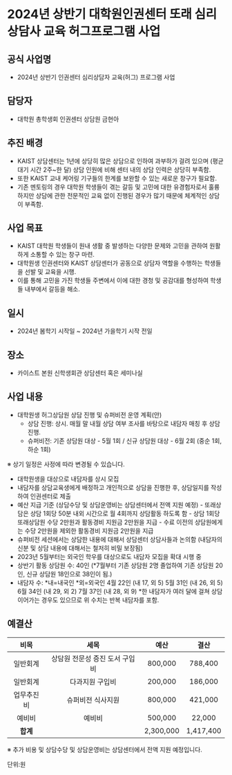 2024년 상반기 대학원인권센터 또래 심리상담사 교육 허그프로그램 사업
===

## 공식 사업명
- 2024년 상반기 인권센터 심리상담자 교육(허그) 프로그램 사업

## 담당자
- 대학원 총학생회 인권센터 상담원 금현아 

## 추진 배경
- KAIST 상담센터는 1년에 상당히 많은 상담으로 인하여 과부하가 걸려 있으며 (평균 대기 시간 2주~한 달) 상담 인원에 비해 센터 내의 상담 인력은 상당히 부족함. 
- 또한 KAIST 교내 케어링 기구들의 한계를 보완할 수 있는 새로운 창구가 필요함. 
- 기존 멘토링의 경우 대학원 학생들이 겪는 갈등 및 고민에 대한 유경험자로서 훌륭하지만 상담에 관한 전문적인 교육 없이 진행된 경우가 많기 때문에 체계적인 상담이 부족함.

## 사업 목표
- KAIST 대학원 학생들이 원내 생활 중 발생하는 다양한 문제와 고민을 관하여 원활하게 소통할 수 있는 창구 마련.
- 대학원생 인권센터와 KAIST 상담센터가 공동으로 상담자 역할을 수행하는 학생들을 선발 및 교육을 시행. 
- 이를 통해 고민을 가진 학생들 주변에서 이에 대한 경청 및 공감대를 형성하여 학생들 내부에서 갈등을 해소.

## 일시
- 2024년 봄학기 시작일 ~ 2024년 가을학기 시작 전일

## 장소
- 카이스트 본원 신학생회관 상담센터 혹은 세미나실 
  
## 사업 내용
- 대학원생 허그상담원 상담 진행 및 슈퍼비전 운영 계획(안)
	- 상담 진행: 상시. 매월 말 내월 상담 여부 조사를 바탕으로 내담자 매칭 후 상담 진행. 
	- 슈퍼비전: 기존 상담원 대상 - 5월 1회 / 신규 상담원 대상 - 6월 2회 (중순 1회, 하순 1회)  

※ 상기 일정은 사정에 따라 변경될 수 있습니다.

- 대학원생을 대상으로 내담자를 상시 모집 
- 내담자를 상담교육생에게 배정하고 개인적으로 상담을 진행한 후, 상담일지를 작성하여 인권센터로 제출
- 예산 지급 기준 (상담수당 및 상담운영비는 상담센터에서 전액 지원 예정)
		- 또래상담은 상담 1회당 50분 내외 시간으로 월 4회까지 상담활동 하도록 함 
		- 상담 1회당 또래상담원 수당 2만원과 활동경비 지원금 2만원을 지급 
		- 수료 이전의 상담원에게는 수당 2만원을 제외한 활동경비 지원금 2만원을 지급
- 슈퍼비전 세션에서는 상담한 내용에 대해서 상담센터 상담사들과 논의함 (내담자의 신분 및 상담 내용에 대해서는 철저히 비밀 보장됨)
- 2023년 5월부터는 외국인 학우를 대상으로도 내담자 모집을 확대 시행 중 
- 상반기 활동 상담원 수: 40인 (*7월부터 기존 상담원 2명 졸업하여 기존 상담원 20인, 신규 상담원 18인으로 38인이 됨.)
- 내담자 수: *내=내국인 *외=외국인 
     4월 22인 (내 17, 외 5)
     5월 31인 (내 26, 외 5)
     6월 34인 (내 29, 외 2)
     7월 37인 (내 28, 외 9) 
    *한 내담자가 여러 달에 걸쳐 상담 이어가는 경우도 있으므로 위 수치는 반복 내담자를 포함.

## 예결산

|  **비목** |   **세목**   | **예산** | **결산** | 
|:----------:|:------------:|:--------:|:--------:|
|일반회계  | 상담원 전문성 증진 도서 구입비 | 800,000 | 788,400 | 
|일반회계  | 다과지원 구입비 | 200,000 |186,000 | 
|업무추진비  | 슈퍼비전 식사지원 | 800,000 | 421,000| 
|예비비  | 예비비 | 500,000 |22,000 | 
|   **합계**  |              |  2,300,000 | 1,417,400 | 


※ 추가 비용 및 상담수당 및 상담운영비는 상담센터에서 전액 지원 예정입니다.


단위:원
